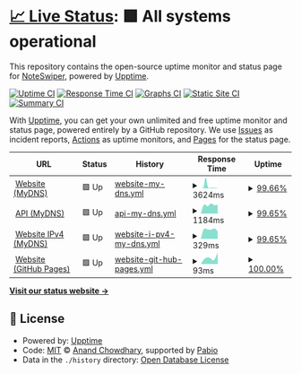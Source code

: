 # [📈 Live Status](https://NoteSwiper.github.io/uptime): <!--live status--> **🟩 All systems operational**

This repository contains the open-source uptime monitor and status page for [NoteSwiper](https://noteswiper.github.io), powered by [Upptime](https://github.com/upptime/upptime).

[![Uptime CI](https://github.com/NoteSwiper/uptime/workflows/Uptime%20CI/badge.svg)](https://github.com/NoteSwiper/uptime/actions?query=workflow%3A%22Uptime+CI%22)
[![Response Time CI](https://github.com/NoteSwiper/uptime/workflows/Response%20Time%20CI/badge.svg)](https://github.com/NoteSwiper/uptime/actions?query=workflow%3A%22Response+Time+CI%22)
[![Graphs CI](https://github.com/NoteSwiper/uptime/workflows/Graphs%20CI/badge.svg)](https://github.com/NoteSwiper/uptime/actions?query=workflow%3A%22Graphs+CI%22)
[![Static Site CI](https://github.com/NoteSwiper/uptime/workflows/Static%20Site%20CI/badge.svg)](https://github.com/NoteSwiper/uptime/actions?query=workflow%3A%22Static+Site+CI%22)
[![Summary CI](https://github.com/NoteSwiper/uptime/workflows/Summary%20CI/badge.svg)](https://github.com/NoteSwiper/uptime/actions?query=workflow%3A%22Summary+CI%22)

With [Upptime](https://upptime.js.org), you can get your own unlimited and free uptime monitor and status page, powered entirely by a GitHub repository. We use [Issues](https://github.com/NoteSwiper/uptime/issues) as incident reports, [Actions](https://github.com/NoteSwiper/uptime/actions) as uptime monitors, and [Pages](https://NoteSwiper.github.io/uptime) for the status page.

<!--start: status pages-->
<!-- This summary is generated by Upptime (https://github.com/upptime/upptime) -->
<!-- Do not edit this manually, your changes will be overwritten -->
<!-- prettier-ignore -->
| URL | Status | History | Response Time | Uptime |
| --- | ------ | ------- | ------------- | ------ |
| <img alt="" src="https://icons.duckduckgo.com/ip3/noteswiper.mydns.jp.ico" height="13"> [Website (MyDNS)](https://noteswiper.mydns.jp) | 🟩 Up | [website-my-dns.yml](https://github.com/NoteSwiper/uptime/commits/HEAD/history/website-my-dns.yml) | <details><summary><img alt="Response time graph" src="./graphs/website-my-dns/response-time-week.png" height="20"> 3624ms</summary><br><a href="https://NoteSwiper.github.io/uptime/history/website-my-dns"><img alt="Response time 3624" src="https://img.shields.io/endpoint?url=https%3A%2F%2Fraw.githubusercontent.com%2FNoteSwiper%2Fuptime%2FHEAD%2Fapi%2Fwebsite-my-dns%2Fresponse-time.json"></a><br><a href="https://NoteSwiper.github.io/uptime/history/website-my-dns"><img alt="24-hour response time 1481" src="https://img.shields.io/endpoint?url=https%3A%2F%2Fraw.githubusercontent.com%2FNoteSwiper%2Fuptime%2FHEAD%2Fapi%2Fwebsite-my-dns%2Fresponse-time-day.json"></a><br><a href="https://NoteSwiper.github.io/uptime/history/website-my-dns"><img alt="7-day response time 3624" src="https://img.shields.io/endpoint?url=https%3A%2F%2Fraw.githubusercontent.com%2FNoteSwiper%2Fuptime%2FHEAD%2Fapi%2Fwebsite-my-dns%2Fresponse-time-week.json"></a><br><a href="https://NoteSwiper.github.io/uptime/history/website-my-dns"><img alt="30-day response time 3624" src="https://img.shields.io/endpoint?url=https%3A%2F%2Fraw.githubusercontent.com%2FNoteSwiper%2Fuptime%2FHEAD%2Fapi%2Fwebsite-my-dns%2Fresponse-time-month.json"></a><br><a href="https://NoteSwiper.github.io/uptime/history/website-my-dns"><img alt="1-year response time 3624" src="https://img.shields.io/endpoint?url=https%3A%2F%2Fraw.githubusercontent.com%2FNoteSwiper%2Fuptime%2FHEAD%2Fapi%2Fwebsite-my-dns%2Fresponse-time-year.json"></a></details> | <details><summary><a href="https://NoteSwiper.github.io/uptime/history/website-my-dns">99.66%</a></summary><a href="https://NoteSwiper.github.io/uptime/history/website-my-dns"><img alt="All-time uptime 99.66%" src="https://img.shields.io/endpoint?url=https%3A%2F%2Fraw.githubusercontent.com%2FNoteSwiper%2Fuptime%2FHEAD%2Fapi%2Fwebsite-my-dns%2Fuptime.json"></a><br><a href="https://NoteSwiper.github.io/uptime/history/website-my-dns"><img alt="24-hour uptime 98.72%" src="https://img.shields.io/endpoint?url=https%3A%2F%2Fraw.githubusercontent.com%2FNoteSwiper%2Fuptime%2FHEAD%2Fapi%2Fwebsite-my-dns%2Fuptime-day.json"></a><br><a href="https://NoteSwiper.github.io/uptime/history/website-my-dns"><img alt="7-day uptime 99.66%" src="https://img.shields.io/endpoint?url=https%3A%2F%2Fraw.githubusercontent.com%2FNoteSwiper%2Fuptime%2FHEAD%2Fapi%2Fwebsite-my-dns%2Fuptime-week.json"></a><br><a href="https://NoteSwiper.github.io/uptime/history/website-my-dns"><img alt="30-day uptime 99.66%" src="https://img.shields.io/endpoint?url=https%3A%2F%2Fraw.githubusercontent.com%2FNoteSwiper%2Fuptime%2FHEAD%2Fapi%2Fwebsite-my-dns%2Fuptime-month.json"></a><br><a href="https://NoteSwiper.github.io/uptime/history/website-my-dns"><img alt="1-year uptime 99.66%" src="https://img.shields.io/endpoint?url=https%3A%2F%2Fraw.githubusercontent.com%2FNoteSwiper%2Fuptime%2FHEAD%2Fapi%2Fwebsite-my-dns%2Fuptime-year.json"></a></details>
| <img alt="" src="https://icons.duckduckgo.com/ip3/api.noteswiper.mydns.jp.ico" height="13"> [API (MyDNS)](https://api.noteswiper.mydns.jp) | 🟩 Up | [api-my-dns.yml](https://github.com/NoteSwiper/uptime/commits/HEAD/history/api-my-dns.yml) | <details><summary><img alt="Response time graph" src="./graphs/api-my-dns/response-time-week.png" height="20"> 1184ms</summary><br><a href="https://NoteSwiper.github.io/uptime/history/api-my-dns"><img alt="Response time 1184" src="https://img.shields.io/endpoint?url=https%3A%2F%2Fraw.githubusercontent.com%2FNoteSwiper%2Fuptime%2FHEAD%2Fapi%2Fapi-my-dns%2Fresponse-time.json"></a><br><a href="https://NoteSwiper.github.io/uptime/history/api-my-dns"><img alt="24-hour response time 1126" src="https://img.shields.io/endpoint?url=https%3A%2F%2Fraw.githubusercontent.com%2FNoteSwiper%2Fuptime%2FHEAD%2Fapi%2Fapi-my-dns%2Fresponse-time-day.json"></a><br><a href="https://NoteSwiper.github.io/uptime/history/api-my-dns"><img alt="7-day response time 1184" src="https://img.shields.io/endpoint?url=https%3A%2F%2Fraw.githubusercontent.com%2FNoteSwiper%2Fuptime%2FHEAD%2Fapi%2Fapi-my-dns%2Fresponse-time-week.json"></a><br><a href="https://NoteSwiper.github.io/uptime/history/api-my-dns"><img alt="30-day response time 1184" src="https://img.shields.io/endpoint?url=https%3A%2F%2Fraw.githubusercontent.com%2FNoteSwiper%2Fuptime%2FHEAD%2Fapi%2Fapi-my-dns%2Fresponse-time-month.json"></a><br><a href="https://NoteSwiper.github.io/uptime/history/api-my-dns"><img alt="1-year response time 1184" src="https://img.shields.io/endpoint?url=https%3A%2F%2Fraw.githubusercontent.com%2FNoteSwiper%2Fuptime%2FHEAD%2Fapi%2Fapi-my-dns%2Fresponse-time-year.json"></a></details> | <details><summary><a href="https://NoteSwiper.github.io/uptime/history/api-my-dns">99.65%</a></summary><a href="https://NoteSwiper.github.io/uptime/history/api-my-dns"><img alt="All-time uptime 99.65%" src="https://img.shields.io/endpoint?url=https%3A%2F%2Fraw.githubusercontent.com%2FNoteSwiper%2Fuptime%2FHEAD%2Fapi%2Fapi-my-dns%2Fuptime.json"></a><br><a href="https://NoteSwiper.github.io/uptime/history/api-my-dns"><img alt="24-hour uptime 98.66%" src="https://img.shields.io/endpoint?url=https%3A%2F%2Fraw.githubusercontent.com%2FNoteSwiper%2Fuptime%2FHEAD%2Fapi%2Fapi-my-dns%2Fuptime-day.json"></a><br><a href="https://NoteSwiper.github.io/uptime/history/api-my-dns"><img alt="7-day uptime 99.65%" src="https://img.shields.io/endpoint?url=https%3A%2F%2Fraw.githubusercontent.com%2FNoteSwiper%2Fuptime%2FHEAD%2Fapi%2Fapi-my-dns%2Fuptime-week.json"></a><br><a href="https://NoteSwiper.github.io/uptime/history/api-my-dns"><img alt="30-day uptime 99.65%" src="https://img.shields.io/endpoint?url=https%3A%2F%2Fraw.githubusercontent.com%2FNoteSwiper%2Fuptime%2FHEAD%2Fapi%2Fapi-my-dns%2Fuptime-month.json"></a><br><a href="https://NoteSwiper.github.io/uptime/history/api-my-dns"><img alt="1-year uptime 99.65%" src="https://img.shields.io/endpoint?url=https%3A%2F%2Fraw.githubusercontent.com%2FNoteSwiper%2Fuptime%2FHEAD%2Fapi%2Fapi-my-dns%2Fuptime-year.json"></a></details>
| <img alt="" src="https://icons.duckduckgo.com/ip3/noteswiper.mydns.jp.ico" height="13"> [Website IPv4 (MyDNS)](https://noteswiper.mydns.jp) | 🟩 Up | [website-i-pv4-my-dns.yml](https://github.com/NoteSwiper/uptime/commits/HEAD/history/website-i-pv4-my-dns.yml) | <details><summary><img alt="Response time graph" src="./graphs/website-i-pv4-my-dns/response-time-week.png" height="20"> 329ms</summary><br><a href="https://NoteSwiper.github.io/uptime/history/website-i-pv4-my-dns"><img alt="Response time 329" src="https://img.shields.io/endpoint?url=https%3A%2F%2Fraw.githubusercontent.com%2FNoteSwiper%2Fuptime%2FHEAD%2Fapi%2Fwebsite-i-pv4-my-dns%2Fresponse-time.json"></a><br><a href="https://NoteSwiper.github.io/uptime/history/website-i-pv4-my-dns"><img alt="24-hour response time 537" src="https://img.shields.io/endpoint?url=https%3A%2F%2Fraw.githubusercontent.com%2FNoteSwiper%2Fuptime%2FHEAD%2Fapi%2Fwebsite-i-pv4-my-dns%2Fresponse-time-day.json"></a><br><a href="https://NoteSwiper.github.io/uptime/history/website-i-pv4-my-dns"><img alt="7-day response time 329" src="https://img.shields.io/endpoint?url=https%3A%2F%2Fraw.githubusercontent.com%2FNoteSwiper%2Fuptime%2FHEAD%2Fapi%2Fwebsite-i-pv4-my-dns%2Fresponse-time-week.json"></a><br><a href="https://NoteSwiper.github.io/uptime/history/website-i-pv4-my-dns"><img alt="30-day response time 329" src="https://img.shields.io/endpoint?url=https%3A%2F%2Fraw.githubusercontent.com%2FNoteSwiper%2Fuptime%2FHEAD%2Fapi%2Fwebsite-i-pv4-my-dns%2Fresponse-time-month.json"></a><br><a href="https://NoteSwiper.github.io/uptime/history/website-i-pv4-my-dns"><img alt="1-year response time 329" src="https://img.shields.io/endpoint?url=https%3A%2F%2Fraw.githubusercontent.com%2FNoteSwiper%2Fuptime%2FHEAD%2Fapi%2Fwebsite-i-pv4-my-dns%2Fresponse-time-year.json"></a></details> | <details><summary><a href="https://NoteSwiper.github.io/uptime/history/website-i-pv4-my-dns">99.65%</a></summary><a href="https://NoteSwiper.github.io/uptime/history/website-i-pv4-my-dns"><img alt="All-time uptime 99.65%" src="https://img.shields.io/endpoint?url=https%3A%2F%2Fraw.githubusercontent.com%2FNoteSwiper%2Fuptime%2FHEAD%2Fapi%2Fwebsite-i-pv4-my-dns%2Fuptime.json"></a><br><a href="https://NoteSwiper.github.io/uptime/history/website-i-pv4-my-dns"><img alt="24-hour uptime 98.67%" src="https://img.shields.io/endpoint?url=https%3A%2F%2Fraw.githubusercontent.com%2FNoteSwiper%2Fuptime%2FHEAD%2Fapi%2Fwebsite-i-pv4-my-dns%2Fuptime-day.json"></a><br><a href="https://NoteSwiper.github.io/uptime/history/website-i-pv4-my-dns"><img alt="7-day uptime 99.65%" src="https://img.shields.io/endpoint?url=https%3A%2F%2Fraw.githubusercontent.com%2FNoteSwiper%2Fuptime%2FHEAD%2Fapi%2Fwebsite-i-pv4-my-dns%2Fuptime-week.json"></a><br><a href="https://NoteSwiper.github.io/uptime/history/website-i-pv4-my-dns"><img alt="30-day uptime 99.65%" src="https://img.shields.io/endpoint?url=https%3A%2F%2Fraw.githubusercontent.com%2FNoteSwiper%2Fuptime%2FHEAD%2Fapi%2Fwebsite-i-pv4-my-dns%2Fuptime-month.json"></a><br><a href="https://NoteSwiper.github.io/uptime/history/website-i-pv4-my-dns"><img alt="1-year uptime 99.65%" src="https://img.shields.io/endpoint?url=https%3A%2F%2Fraw.githubusercontent.com%2FNoteSwiper%2Fuptime%2FHEAD%2Fapi%2Fwebsite-i-pv4-my-dns%2Fuptime-year.json"></a></details>
| <img alt="" src="https://icons.duckduckgo.com/ip3/noteswiper.github.io.ico" height="13"> [Website (GitHub Pages)](https://noteswiper.github.io) | 🟩 Up | [website-git-hub-pages.yml](https://github.com/NoteSwiper/uptime/commits/HEAD/history/website-git-hub-pages.yml) | <details><summary><img alt="Response time graph" src="./graphs/website-git-hub-pages/response-time-week.png" height="20"> 93ms</summary><br><a href="https://NoteSwiper.github.io/uptime/history/website-git-hub-pages"><img alt="Response time 93" src="https://img.shields.io/endpoint?url=https%3A%2F%2Fraw.githubusercontent.com%2FNoteSwiper%2Fuptime%2FHEAD%2Fapi%2Fwebsite-git-hub-pages%2Fresponse-time.json"></a><br><a href="https://NoteSwiper.github.io/uptime/history/website-git-hub-pages"><img alt="24-hour response time 90" src="https://img.shields.io/endpoint?url=https%3A%2F%2Fraw.githubusercontent.com%2FNoteSwiper%2Fuptime%2FHEAD%2Fapi%2Fwebsite-git-hub-pages%2Fresponse-time-day.json"></a><br><a href="https://NoteSwiper.github.io/uptime/history/website-git-hub-pages"><img alt="7-day response time 93" src="https://img.shields.io/endpoint?url=https%3A%2F%2Fraw.githubusercontent.com%2FNoteSwiper%2Fuptime%2FHEAD%2Fapi%2Fwebsite-git-hub-pages%2Fresponse-time-week.json"></a><br><a href="https://NoteSwiper.github.io/uptime/history/website-git-hub-pages"><img alt="30-day response time 93" src="https://img.shields.io/endpoint?url=https%3A%2F%2Fraw.githubusercontent.com%2FNoteSwiper%2Fuptime%2FHEAD%2Fapi%2Fwebsite-git-hub-pages%2Fresponse-time-month.json"></a><br><a href="https://NoteSwiper.github.io/uptime/history/website-git-hub-pages"><img alt="1-year response time 93" src="https://img.shields.io/endpoint?url=https%3A%2F%2Fraw.githubusercontent.com%2FNoteSwiper%2Fuptime%2FHEAD%2Fapi%2Fwebsite-git-hub-pages%2Fresponse-time-year.json"></a></details> | <details><summary><a href="https://NoteSwiper.github.io/uptime/history/website-git-hub-pages">100.00%</a></summary><a href="https://NoteSwiper.github.io/uptime/history/website-git-hub-pages"><img alt="All-time uptime 100.00%" src="https://img.shields.io/endpoint?url=https%3A%2F%2Fraw.githubusercontent.com%2FNoteSwiper%2Fuptime%2FHEAD%2Fapi%2Fwebsite-git-hub-pages%2Fuptime.json"></a><br><a href="https://NoteSwiper.github.io/uptime/history/website-git-hub-pages"><img alt="24-hour uptime 100.00%" src="https://img.shields.io/endpoint?url=https%3A%2F%2Fraw.githubusercontent.com%2FNoteSwiper%2Fuptime%2FHEAD%2Fapi%2Fwebsite-git-hub-pages%2Fuptime-day.json"></a><br><a href="https://NoteSwiper.github.io/uptime/history/website-git-hub-pages"><img alt="7-day uptime 100.00%" src="https://img.shields.io/endpoint?url=https%3A%2F%2Fraw.githubusercontent.com%2FNoteSwiper%2Fuptime%2FHEAD%2Fapi%2Fwebsite-git-hub-pages%2Fuptime-week.json"></a><br><a href="https://NoteSwiper.github.io/uptime/history/website-git-hub-pages"><img alt="30-day uptime 100.00%" src="https://img.shields.io/endpoint?url=https%3A%2F%2Fraw.githubusercontent.com%2FNoteSwiper%2Fuptime%2FHEAD%2Fapi%2Fwebsite-git-hub-pages%2Fuptime-month.json"></a><br><a href="https://NoteSwiper.github.io/uptime/history/website-git-hub-pages"><img alt="1-year uptime 100.00%" src="https://img.shields.io/endpoint?url=https%3A%2F%2Fraw.githubusercontent.com%2FNoteSwiper%2Fuptime%2FHEAD%2Fapi%2Fwebsite-git-hub-pages%2Fuptime-year.json"></a></details>

<!--end: status pages-->

[**Visit our status website →**](https://NoteSwiper.github.io/uptime)

## 📄 License

- Powered by: [Upptime](https://github.com/upptime/upptime)
- Code: [MIT](./LICENSE) © [Anand Chowdhary](https://anandchowdhary.com), supported by [Pabio](https://pabio.com)
- Data in the `./history` directory: [Open Database License](https://opendatacommons.org/licenses/odbl/1-0/)
